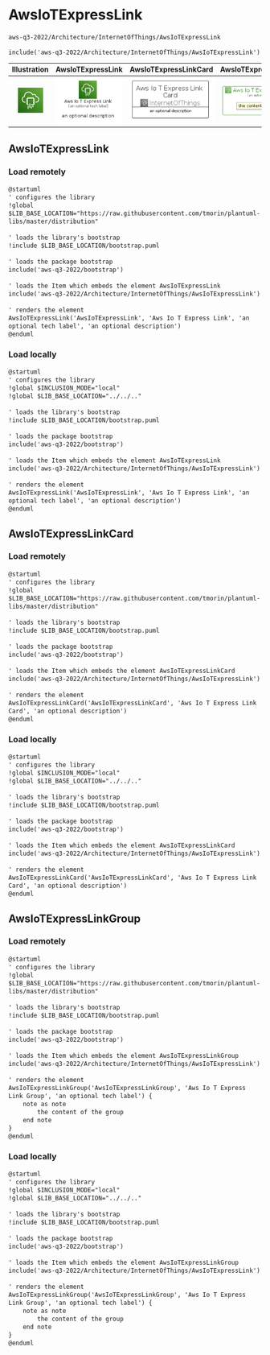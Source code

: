 # AwsIoTExpressLink


```text
aws-q3-2022/Architecture/InternetOfThings/AwsIoTExpressLink
```

```text
include('aws-q3-2022/Architecture/InternetOfThings/AwsIoTExpressLink')
```



| Illustration | AwsIoTExpressLink | AwsIoTExpressLinkCard | AwsIoTExpressLinkGroup |
| :---: | :---: | :---: | :---: |
| ![illustration for Illustration](../../../aws-q3-2022/Architecture/InternetOfThings/AwsIoTExpressLink.png) | ![illustration for AwsIoTExpressLink](../../../aws-q3-2022/Architecture/InternetOfThings/AwsIoTExpressLink.Local.png) | ![illustration for AwsIoTExpressLinkCard](../../../aws-q3-2022/Architecture/InternetOfThings/AwsIoTExpressLinkCard.Local.png) | ![illustration for AwsIoTExpressLinkGroup](../../../aws-q3-2022/Architecture/InternetOfThings/AwsIoTExpressLinkGroup.Local.png) |




## AwsIoTExpressLink

### Load remotely
```plantuml
@startuml
' configures the library
!global $LIB_BASE_LOCATION="https://raw.githubusercontent.com/tmorin/plantuml-libs/master/distribution"

' loads the library's bootstrap
!include $LIB_BASE_LOCATION/bootstrap.puml

' loads the package bootstrap
include('aws-q3-2022/bootstrap')

' loads the Item which embeds the element AwsIoTExpressLink
include('aws-q3-2022/Architecture/InternetOfThings/AwsIoTExpressLink')

' renders the element
AwsIoTExpressLink('AwsIoTExpressLink', 'Aws Io T Express Link', 'an optional tech label', 'an optional description')
@enduml
```

### Load locally
```plantuml
@startuml
' configures the library
!global $INCLUSION_MODE="local"
!global $LIB_BASE_LOCATION="../../.."

' loads the library's bootstrap
!include $LIB_BASE_LOCATION/bootstrap.puml

' loads the package bootstrap
include('aws-q3-2022/bootstrap')

' loads the Item which embeds the element AwsIoTExpressLink
include('aws-q3-2022/Architecture/InternetOfThings/AwsIoTExpressLink')

' renders the element
AwsIoTExpressLink('AwsIoTExpressLink', 'Aws Io T Express Link', 'an optional tech label', 'an optional description')
@enduml
```

## AwsIoTExpressLinkCard

### Load remotely
```plantuml
@startuml
' configures the library
!global $LIB_BASE_LOCATION="https://raw.githubusercontent.com/tmorin/plantuml-libs/master/distribution"

' loads the library's bootstrap
!include $LIB_BASE_LOCATION/bootstrap.puml

' loads the package bootstrap
include('aws-q3-2022/bootstrap')

' loads the Item which embeds the element AwsIoTExpressLinkCard
include('aws-q3-2022/Architecture/InternetOfThings/AwsIoTExpressLink')

' renders the element
AwsIoTExpressLinkCard('AwsIoTExpressLinkCard', 'Aws Io T Express Link Card', 'an optional description')
@enduml
```

### Load locally
```plantuml
@startuml
' configures the library
!global $INCLUSION_MODE="local"
!global $LIB_BASE_LOCATION="../../.."

' loads the library's bootstrap
!include $LIB_BASE_LOCATION/bootstrap.puml

' loads the package bootstrap
include('aws-q3-2022/bootstrap')

' loads the Item which embeds the element AwsIoTExpressLinkCard
include('aws-q3-2022/Architecture/InternetOfThings/AwsIoTExpressLink')

' renders the element
AwsIoTExpressLinkCard('AwsIoTExpressLinkCard', 'Aws Io T Express Link Card', 'an optional description')
@enduml
```

## AwsIoTExpressLinkGroup

### Load remotely
```plantuml
@startuml
' configures the library
!global $LIB_BASE_LOCATION="https://raw.githubusercontent.com/tmorin/plantuml-libs/master/distribution"

' loads the library's bootstrap
!include $LIB_BASE_LOCATION/bootstrap.puml

' loads the package bootstrap
include('aws-q3-2022/bootstrap')

' loads the Item which embeds the element AwsIoTExpressLinkGroup
include('aws-q3-2022/Architecture/InternetOfThings/AwsIoTExpressLink')

' renders the element
AwsIoTExpressLinkGroup('AwsIoTExpressLinkGroup', 'Aws Io T Express Link Group', 'an optional tech label') {
    note as note
        the content of the group
    end note
}
@enduml
```

### Load locally
```plantuml
@startuml
' configures the library
!global $INCLUSION_MODE="local"
!global $LIB_BASE_LOCATION="../../.."

' loads the library's bootstrap
!include $LIB_BASE_LOCATION/bootstrap.puml

' loads the package bootstrap
include('aws-q3-2022/bootstrap')

' loads the Item which embeds the element AwsIoTExpressLinkGroup
include('aws-q3-2022/Architecture/InternetOfThings/AwsIoTExpressLink')

' renders the element
AwsIoTExpressLinkGroup('AwsIoTExpressLinkGroup', 'Aws Io T Express Link Group', 'an optional tech label') {
    note as note
        the content of the group
    end note
}
@enduml
```


